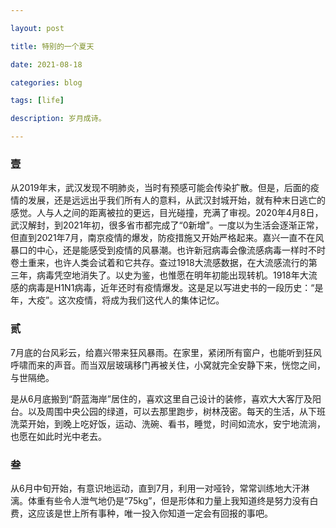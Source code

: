 ```yaml
---

layout: post

title: 特别的一个夏天

date: 2021-08-18

categories: blog

tags: [life]

description: 岁月成诗。

---
```


### 壹

从2019年末，武汉发现不明肺炎，当时有预感可能会传染扩散。但是，后面的疫情的发展，还是远远出乎我们所有人的意料，从武汉封城开始，就有种末日逃亡的感觉。人与人之间的距离被拉的更远，目光碰撞，充满了审视。2020年4月8日，武汉解封，到2021年初，很多省市都完成了“0新增”。一度以为生活会逐渐正常，但直到2021年7月，南京疫情的爆发，防疫措施又开始严格起来。嘉兴一直不在风暴口的中心，还是能感受到疫情的风暴潮。也许新冠病毒会像流感病毒一样时不时卷土重来，也许人类会试着和它共存。查过1918大流感数据，在大流感流行的第三年，病毒凭空地消失了。以史为鉴，也惟愿在明年初能出现转机。1918年大流感的病毒是H1N1病毒，近年还时有疫情爆发。这是足以写进史书的一段历史：“是年，大疫”。这次疫情，将成为我们这代人的集体记忆。

### 贰

7月底的台风彩云，给嘉兴带来狂风暴雨。在家里，紧闭所有窗户，也能听到狂风呼啸而来的声音。而当双层玻璃移门再被关住，小窝就完全安静下来，恍惚之间，与世隔绝。

是从6月底搬到“蔚蓝海岸”居住的，喜欢这里自己设计的装修，喜欢大大客厅及阳台。以及周围中央公园的绿道，可以去那里跑步，树林茂密。每天的生活，从下班洗菜开始，到晚上吃好饭，运动、洗碗、看书，睡觉，时间如流水，安宁地流淌，也愿在如此时光中老去。

### 叁

从6月中旬开始，有意识地运动，直到7月，利用一对哑铃，常常训练地大汗淋漓。体重有些令人泄气地仍是“75kg”，但是形体和力量上我知道终是努力没有白费，这应该是世上所有事种，唯一投入你知道一定会有回报的事吧。

